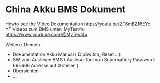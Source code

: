 # China Akku BMS Dokument
Howto see the Video
Dokumentation https://youtu.be/ZT6mBZ16EYc  
YT Videos zum BMS unter: MyTest4u  https://www.youtube.com/@MyTest4u

Weitere Themen:
- Dokumentation Akku Manual
   ( DipSwitch, Reset ...)
- SW zum Auslesen BMS
   ( Auslese Tool von Superbattery
   Password: 666666
   Adresse auf 0 stellen )
- Übersichten
- ...
